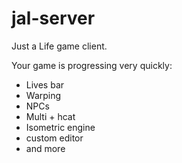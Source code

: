 # jal-server
Just a Life game client.

Your game is progressing very quickly:
- Lives bar
- Warping
- NPCs
- Multi + hcat
- Isometric engine
- custom editor
- and more

